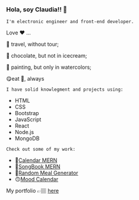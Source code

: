   



### Hola, soy Claudia!! 👋 
```
I'm electronic engineer and front-end developer.
```
Love ❤️ ...

:rocket: travel, without tour;  

:chocolate_bar: chocolate, but not in icecream;  

:art: painting, but only in watercolors;  

:yum:eat 🥑, always 

```
I have solid knowlegment and projects using:
```

- HTML
- CSS
- Bootstrap
- JavaScript
- React
- Node.js
- MongoDB

```
Check out some of my work:
```
- 📆[Calendar MERN](https://mera-calendar.herokuapp.com/)
- 📀[SongBook MERN](https://songbook-mern.herokuapp.com/)
- 🍩[Random Meal Generator](https://codepen.io/claurey/full/mdrpVqK)
- 🙃[Mood Calendar](https://codepen.io/claurey/full/YzGaQjz)

My portfolio 👉🏽 [here](https://claurey.github.io)



